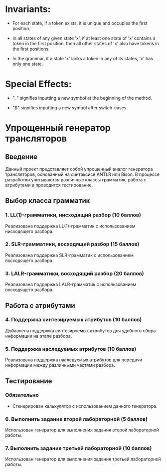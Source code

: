 # **Invariants:**

- For each state, if a token exists, it is unique and occupies the first position.

- In all states of any given state 'x', if at least one state of 'x' contains a token in the first position, then all other states of 'x' also have tokens in the first positions.

- In the grammar, if a state 'x' lacks a token in any of its states, 'x' has only one state.

# **Special Effects:**

- "_" signifies inputting a new symbol at the beginning of the method.

- "\$" signifies inputting a new symbol after switch-cases.

# Упрощенный генератор трансляторов

## Введение
Данный проект представляет собой упрощенный аналог генератора трансляторов, основанный на синтаксисе ANTLR или Bison. В процессе разработки учитываются различные классы грамматик, работа с атрибутами и проводится тестирование.

## Выбор класса грамматик

### 1. LL(1)-грамматики, нисходящий разбор (10 баллов)
Реализована поддержка LL(1)-грамматик с использованием нисходящего разбора.

### 2. SLR-грамматики, восходящий разбор (15 баллов)
Реализована поддержка SLR-грамматик с использованием восходящего разбора.

### 3. LALR-грамматики, восходящий разбор (20 баллов)
Реализована поддержка LALR-грамматик с использованием восходящего разбора.

## Работа с атрибутами

### 4. Поддержка синтезируемых атрибутов (10 баллов)
Добавлена поддержка синтезируемых атрибутов для удобного сбора информации на этапе разбора.

### 5. Поддержка наследуемых атрибутов (10 баллов)
Реализована поддержка наследуемых атрибутов для передачи информации между различными частями разбора.

## Тестирование

### Обязательно
- Сгенерирован калькулятор с использованием данного генератора.

### 6. Выполнить задание второй лабораторной (5 баллов)
Использован генератор для выполнения задания второй лабораторной работы.

### 7. Выполнить задание третьей лабораторной (10 баллов)
Использован генератор для выполнения задания третьей лабораторной работы.
